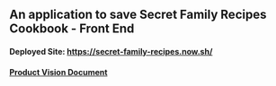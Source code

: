 ## An application to save Secret Family Recipes Cookbook - Front End

#### Deployed Site: https://secret-family-recipes.now.sh/

#### [Product Vision Document](https://www.notion.so/Product-Vision-9cfa483ff42d494f8cb21be15fc215f7)
